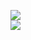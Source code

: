 [![](https://img.shields.io/badge/Made%20With-Github%20Spray-lightgrey.svg?style=for-the-badge&logo=github)](https://github.com/Annihil/github-spray#27672)  
[![](https://i.imgur.com/2DrTn0Z.gif)](https://github.com/Annihil/github-spray)